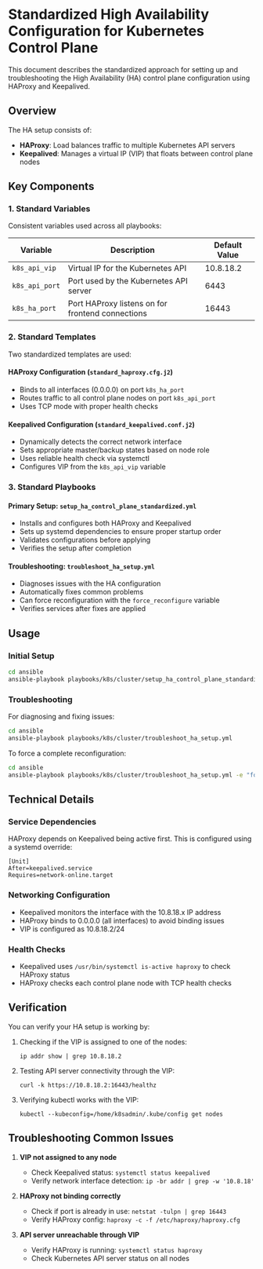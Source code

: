 # Standardized High Availability Configuration for Kubernetes Control Plane

This document describes the standardized approach for setting up and troubleshooting the High Availability (HA) control plane configuration using HAProxy and Keepalived.

## Overview

The HA setup consists of:
- **HAProxy**: Load balances traffic to multiple Kubernetes API servers
- **Keepalived**: Manages a virtual IP (VIP) that floats between control plane nodes

## Key Components

### 1. Standard Variables

Consistent variables used across all playbooks:

| Variable | Description | Default Value |
|----------|-------------|---------------|
| `k8s_api_vip` | Virtual IP for the Kubernetes API | 10.8.18.2 |
| `k8s_api_port` | Port used by the Kubernetes API server | 6443 |
| `k8s_ha_port` | Port HAProxy listens on for frontend connections | 16443 |

### 2. Standard Templates

Two standardized templates are used:

#### HAProxy Configuration (`standard_haproxy.cfg.j2`)
- Binds to all interfaces (0.0.0.0) on port `k8s_ha_port`
- Routes traffic to all control plane nodes on port `k8s_api_port`
- Uses TCP mode with proper health checks

#### Keepalived Configuration (`standard_keepalived.conf.j2`)
- Dynamically detects the correct network interface
- Sets appropriate master/backup states based on node role
- Uses reliable health check via systemctl
- Configures VIP from the `k8s_api_vip` variable

### 3. Standard Playbooks

#### Primary Setup: `setup_ha_control_plane_standardized.yml`
- Installs and configures both HAProxy and Keepalived
- Sets up systemd dependencies to ensure proper startup order
- Validates configurations before applying
- Verifies the setup after completion

#### Troubleshooting: `troubleshoot_ha_setup.yml`
- Diagnoses issues with the HA configuration
- Automatically fixes common problems
- Can force reconfiguration with the `force_reconfigure` variable
- Verifies services after fixes are applied

## Usage

### Initial Setup

```bash
cd ansible
ansible-playbook playbooks/k8s/cluster/setup_ha_control_plane_standardized.yml
```

### Troubleshooting

For diagnosing and fixing issues:

```bash
cd ansible
ansible-playbook playbooks/k8s/cluster/troubleshoot_ha_setup.yml
```

To force a complete reconfiguration:

```bash
cd ansible
ansible-playbook playbooks/k8s/cluster/troubleshoot_ha_setup.yml -e "force_reconfigure=true"
```

## Technical Details

### Service Dependencies

HAProxy depends on Keepalived being active first. This is configured using a systemd override:

```
[Unit]
After=keepalived.service
Requires=network-online.target
```

### Networking Configuration

- Keepalived monitors the interface with the 10.8.18.x IP address
- HAProxy binds to 0.0.0.0 (all interfaces) to avoid binding issues
- VIP is configured as 10.8.18.2/24

### Health Checks

- Keepalived uses `/usr/bin/systemctl is-active haproxy` to check HAProxy status
- HAProxy checks each control plane node with TCP health checks

## Verification

You can verify your HA setup is working by:

1. Checking if the VIP is assigned to one of the nodes:
   ```
   ip addr show | grep 10.8.18.2
   ```

2. Testing API server connectivity through the VIP:
   ```
   curl -k https://10.8.18.2:16443/healthz
   ```

3. Verifying kubectl works with the VIP:
   ```
   kubectl --kubeconfig=/home/k8sadmin/.kube/config get nodes
   ```

## Troubleshooting Common Issues

1. **VIP not assigned to any node**
   - Check Keepalived status: `systemctl status keepalived`
   - Verify network interface detection: `ip -br addr | grep -w '10.8.18'`

2. **HAProxy not binding correctly**
   - Check if port is already in use: `netstat -tulpn | grep 16443`
   - Verify HAProxy config: `haproxy -c -f /etc/haproxy/haproxy.cfg`

3. **API server unreachable through VIP**
   - Verify HAProxy is running: `systemctl status haproxy`
   - Check Kubernetes API server status on all nodes